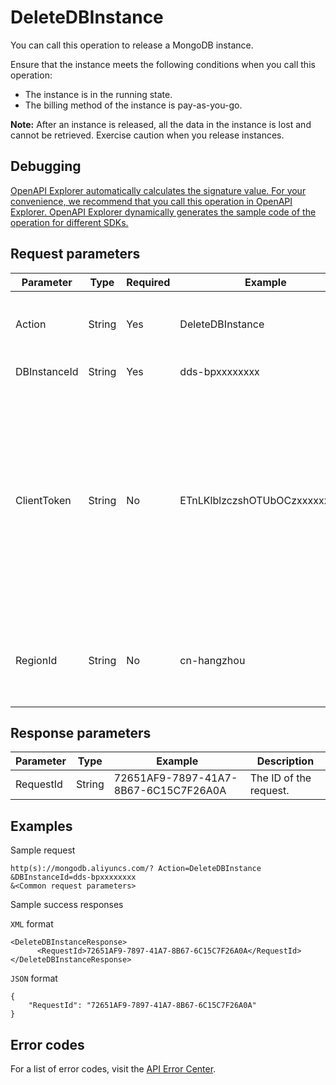 # DeleteDBInstance

You can call this operation to release a MongoDB instance.

Ensure that the instance meets the following conditions when you call this operation:

-   The instance is in the running state.
-   The billing method of the instance is pay-as-you-go.

**Note:** After an instance is released, all the data in the instance is lost and cannot be retrieved. Exercise caution when you release instances.

## Debugging

[OpenAPI Explorer automatically calculates the signature value. For your convenience, we recommend that you call this operation in OpenAPI Explorer. OpenAPI Explorer dynamically generates the sample code of the operation for different SDKs.](https://api.aliyun.com/#product=Dds&api=DeleteDBInstance&type=RPC&version=2015-12-01)

## Request parameters

|Parameter|Type|Required|Example|Description|
|---------|----|--------|-------|-----------|
|Action|String|Yes|DeleteDBInstance|The operation that you want to perform. Set the value to **DeleteDBInstance**. |
|DBInstanceId|String|Yes|dds-bpxxxxxxxx|The ID of the instance. |
|ClientToken|String|No|ETnLKlblzczshOTUbOCzxxxxxxxxxx|The client token that is used to ensure idempotence of the request. You can use the client to generate the value, but you must make sure that it is unique among different requests. The token can contain only ASCII characters and cannot exceed 64 characters in length. |
|RegionId|String|No|cn-hangzhou|The region ID of the instance. You can call the [DescribeRegions](~~61933~~) operation to query the region ID of the instance. |

## Response parameters

|Parameter|Type|Example|Description|
|---------|----|-------|-----------|
|RequestId|String|72651AF9-7897-41A7-8B67-6C15C7F26A0A|The ID of the request. |

## Examples

Sample request

```
http(s)://mongodb.aliyuncs.com/? Action=DeleteDBInstance
&DBInstanceId=dds-bpxxxxxxxx
&<Common request parameters>
```

Sample success responses

`XML` format

```
<DeleteDBInstanceResponse>
	  <RequestId>72651AF9-7897-41A7-8B67-6C15C7F26A0A</RequestId>
</DeleteDBInstanceResponse>
```

`JSON` format

```
{
	"RequestId": "72651AF9-7897-41A7-8B67-6C15C7F26A0A"
}
```

## Error codes

For a list of error codes, visit the [API Error Center](https://error-center.alibabacloud.com/status/product/Dds).

